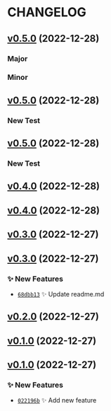 # CHANGELOG

## [v0.5.0](https://github.com/rdeville/test/compare/0.4.0...0.5.0) (2022-12-28)

### Major

### Minor

## [v0.5.0](https://github.com/rdeville/test/compare/0.4.0...0.5.0) (2022-12-28)

### New Test

## [v0.5.0](https://github.com/rdeville/test/compare/0.4.0...0.5.0) (2022-12-28)

### New Test

## [v0.4.0](https://github.com/rdeville/test/compare/0.3.0...0.4.0) (2022-12-28)

## [v0.4.0](https://github.com/rdeville/test/compare/0.3.0...0.4.0) (2022-12-28)

## [v0.3.0](https://github.com/rdeville/test/compare/0.2.0...0.3.0) (2022-12-27)

## [v0.3.0](https://github.com/rdeville/test/compare/0.2.0...0.3.0) (2022-12-27)

### ✨ New Features

  * [`68dbb13`](https://github.com/rdeville/test/commit/68dbb13) ✨ Update readme.md

## [v0.2.0](https://github.com/rdeville/test/compare/0.1.0...0.2.0) (2022-12-27)

## [v0.1.0](https://github.com/rdeville/test/compare/0.0.0...0.1.0) (2022-12-27)

## [v0.1.0](https://github.com/rdeville/test/compare/0.0.0...0.1.0) (2022-12-27)

### ✨ New Features

  * [`022196b`](https://github.com/rdeville/test/commit/022196b) ✨ Add new feature
